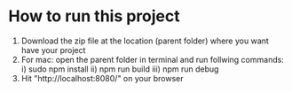 # How to run this project


1. Download the zip file at the location (parent folder) where you want have your project
2. For mac: open the parent folder in terminal and run follwing commands:
    i)      sudo npm install
    ii)     npm run build
    iii)    npm run debug
3. Hit "http://localhost:8080/" on your browser

